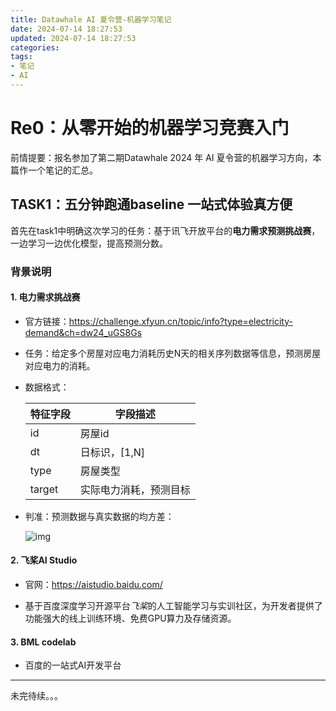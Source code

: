 ```yaml
---
title: Datawhale AI 夏令营-机器学习笔记
date: 2024-07-14 18:27:53
updated: 2024-07-14 18:27:53
categories:
tags:
- 笔记
- AI
---
```


# Re0：从零开始的机器学习竞赛入门

前情提要：报名参加了第二期Datawhale 2024 年 AI 夏令营的机器学习方向，本篇作一个笔记的汇总。

## TASK1：五分钟跑通baseline 一站式体验真方便

首先在task1中明确这次学习的任务：基于讯飞开放平台的**电力需求预测挑战赛**，一边学习一边优化模型，提高预测分数。

### 背景说明

#### 1. 电力需求挑战赛

- 官方链接：https://challenge.xfyun.cn/topic/info?type=electricity-demand&ch=dw24_uGS8Gs

- 任务：给定多个房屋对应电力消耗历史N天的相关序列数据等信息，预测房屋对应电力的消耗。

- 数据格式：

  | 特征字段 | 字段描述               |
  | -------- | ---------------------- |
  | id       | 房屋id                 |
  | dt       | 日标识，[1,N]          |
  | type     | 房屋类型               |
  | target   | 实际电力消耗，预测目标 |

- 判准：预测数据与真实数据的均方差：

  ![img](https://openres.xfyun.cn/xfyundoc/2024-06-29/341fad9d-203f-409d-b118-a4ed9d411f8e/1719632410485/108.png)

#### 2. 飞桨AI Studio

- 官网：https://aistudio.baidu.com/

- 基于百度深度学习开源平台*飞桨*的人工智能学习与实训社区，为开发者提供了功能强大的线上训练环境、免费GPU算力及存储资源。

#### 3. BML codelab

- 百度的一站式AI开发平台

---

未完待续。。。
